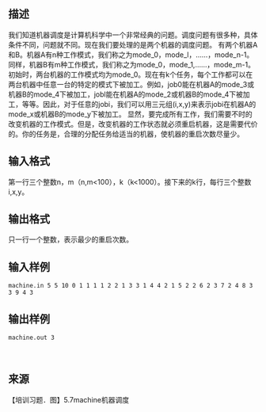 ## 描述

我们知道机器调度是计算机科学中一个非常经典的问题。调度问题有很多种，具体条件不同，问题就不同。现在我们要处理的是两个机器的调度问题。 有两个机器A和B。机器A有n种工作模式，我们称之为mode_0，mode_l，……，mode_n-1。同样，机器B有m种工作模式，我们称之为mode_0，mode_1,……，mode_m-1。初始时，两台机器的工作模式均为mode_0。现在有k个任务，每个工作都可以在两台机器中任意一台的特定的模式下被加工。例如，job0能在机器A的mode_3或机器B的mode_4下被加工，jobl能在机器A的mode_2或机器B的mode_4下被加工，等等。因此，对于任意的jobi，我们可以用三元组(i,x,y)来表示jobi在机器A的mode_x或机器B的mode_y下被加工。 显然，要完成所有工作，我们需要不时的改变机器的工作模式。但是，改变机器的工作状态就必须重启机器，这是需要代价的。你的任务是，合理的分配任务给适当的机器，使机器的重启次数尽量少。 

## 输入格式

第一行三个整数n，m（n,m<100），k（k<1000）。接下来的k行，每行三个整数i,x,y。

## 输出格式

只一行一个整数，表示最少的重启次数。

## 输入样例

```plaintext
machine.in 5 5 10 0 1 1 1 1 2 2 1 3 3 1 4 4 2 1 5 2 2 6 2 3 7 2 4 8 3 3 9 4 3 
```

## 输出样例

```plaintext
machine.out 3 
```



 

## 来源

【培训习题．图】5.7machine机器调度

